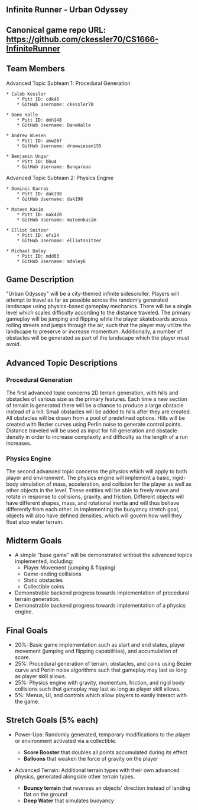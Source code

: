 ## Infinite Runner - Urban Odyssey

## Canonical game repo URL: https://github.com/ckessler70/CS1666-InfiniteRunner

## Team Members
Advanced Topic Subteam 1: Procedural Generation

	* Caleb Kessler
		* Pitt ID: cdk46
		* GitHub Username: ckessler70

	* Dane Halle
		* Pitt ID: dmh148
		* GitHub Username: DaneHalle

	* Andrew Wiesen
		* Pitt ID: amw267
		* GitHub Username: drewwiesen155

	* Benjamin Ungar
		* Pitt ID: bhu4
		* GitHub Username: Bungarooo

Advanced Topic Subteam 2: Physics Engine

	* Dominic Karras
		* Pitt ID: dak198
		* GitHub Username: dak198

	* Mateen Kasim
		* Pitt ID: mak420
		* GitHub Username: mateenkasim

	* Elliot Snitzer
		* Pitt ID: efs24
		* GitHub Username: elliotsnitzer

	* Michael Daley
		* Pitt ID: mdd63
		* GitHub Username: mdaley6

## Game Description
"Urban Odyssey" will be a city-themed infinite sidescroller. Players will attempt to travel as far as possible across the randomly generated landscape using physics-based gameplay mechanics. There will be a single level which scales difficulty according to the distance traveled. The primary gameplay will be jumping and flipping while the player skateboards across rolling streets and jumps through the air, such that the player may utilize the landscape to preserve or increase momentum. Additionally, a number of obstacles will be generated as part of the landscape which the player must avoid.

## Advanced Topic Descriptions

### Procedural Generation
The first advanced topic concerns 2D terrain generation, with hills and obstacles of various size as the primary features. Each time a new section of terrain is generated there will be a chance to produce a large obstacle instead of a hill. Small obstacles will be added to hills after they are created. All obstacles will be drawn from a pool of predefined options. Hills will be created with Bezier curves using Perlin noise to generate control points. Distance traveled will be used as input for hill generation and obstacle density in order to increase complexity and difficulty as the length of a run increases.

### Physics Engine
The second advanced topic concerns the physics which will apply to both player and environment. The physics engine will implement a basic, rigid-body simulation of mass, acceleration, and collision for the player as well as other objects in the level. These entities will be able to freely move and rotate in response to collisions, gravity, and friction. Different objects will have different shapes, mass, and rotational inertia and will thus behave differently from each other. In implementing the buoyancy stretch goal, objects will also have defined densities, which will govern how well they float atop water terrain.

## Midterm Goals
* A simple "base game" will be demonstrated without the advanced topics implemented, including: 
	- Player Movement (jumping & flipping)
	- Game-ending collisions
	- Static obstacles
	- Collectible coins
* Demonstrable backend progress towards implementation of procedural terrain generation.
* Demonstrable backend progress towards implementation of a physics engine.

## Final Goals
* 20%: Basic game implementation such as start and end states, player movement (jumping and flipping capabilities), and accumulation of score.
* 25%: Procedural generation of terrain, obstacles, and coins using Bezier curve and Perlin noise algorithms such that gameplay may last as long as player skill allows.
* 25%: Physics engine with gravity, momentum, friction, and rigid body collisions such that gameplay may last as long as player skill allows.
* 5%: Menus, UI, and controls which allow players to easily interact with the game.

## Stretch Goals (5% each)
* Power-Ups: Randomly generated, temporary modifications to the player or environment activated via a collectible.
	* **Score Booster** that doubles all points accumulated during its effect
	* **Balloons** that weaken the force of gravity on the player

* Advanced Terrain: Additional terrain types with their own advanced physics, generated alongside other terrain types.
	* **Bouncy terrain** that reverses an objects' direction instead of landing flat on the ground
	* **Deep Water** that simulates buoyancy
